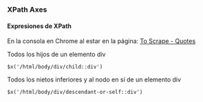 ### XPath Axes
#### Expresiones de XPath
En la consola en Chrome al estar en la página:
[To Scrape - Quotes](https://quotes.toscrape.com/)


Todos los hijos de un elemento div
```
$x('/html/body/div/child::div')
```
Todos los nietos inferiores y al nodo en sí de un elemento div
```
$x('/html/body/div/descendant-or-self::div')
```
